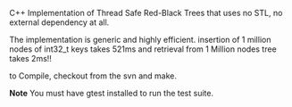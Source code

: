 C++ Implementation of Thread Safe Red-Black Trees that uses no STL, no external dependency at all.

The implementation is generic and highly efficient. insertion of 1 million nodes of int32\_t keys takes 521ms and retrieval from 1 Million nodes tree takes 2ms!!

to Compile, checkout from the svn and make.

**Note** You must have gtest installed to run the test suite.